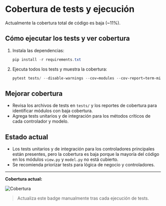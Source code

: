 # Cobertura de tests y ejecución

Actualmente la cobertura total de código es baja (~11%).

## Cómo ejecutar los tests y ver cobertura

1. Instala las dependencias:
   ```powershell
   pip install -r requirements.txt
   ```
2. Ejecuta todos los tests y muestra la cobertura:
   ```powershell
   pytest tests/ --disable-warnings --cov=modules --cov-report=term-missing
   ```

## Mejorar cobertura
- Revisa los archivos de tests en `tests/` y los reportes de cobertura para identificar módulos con baja cobertura.
- Agrega tests unitarios y de integración para los métodos críticos de cada controlador y modelo.

## Estado actual
- Los tests unitarios y de integración para los controladores principales están presentes, pero la cobertura es baja porque la mayoría del código en los módulos `view.py` y `model.py` no está cubierto.
- Se recomienda priorizar tests para lógica de negocio y controladores.

---

**Cobertura actual:**

![Cobertura](https://img.shields.io/badge/coverage-11%25-red)

> Actualiza este badge manualmente tras cada ejecución de tests.
